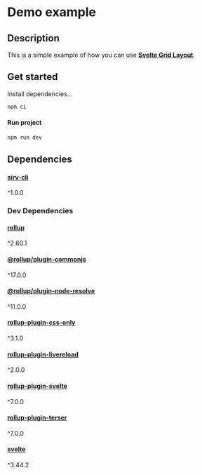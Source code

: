 # Demo example
## Description 
This is a simple example of how you can use [**Svelte Grid Layout**](https://github.com/MarieanneWU20/svelte-grid-layout). 
  
## Get started
Install dependencies...
```bash
npm ci
```
#### Run project
```bash
npm run dev
```
## Dependencies
#### [sirv-cli](https://www.npmjs.com/package/sirv-cli) 
^1.0.0
### Dev Dependencies
#### [rollup](https://www.npmjs.com/package/rollup)
^2.60.1
#### [@rollup/plugin-commonjs](https://www.npmjs.com/package/@rollup/plugin-commonjs)
^17.0.0
#### [@rollup/plugin-node-resolve](https://www.npmjs.com/package/@rollup/plugin-node-resolve)
^11.0.0
#### [rollup-plugin-css-only](https://www.npmjs.com/package/rollup-plugin-css-only)
^3.1.0
#### [rollup-plugin-livereload](https://www.npmjs.com/package/rollup-plugin-livereload)
^2.0.0
#### [rollup-plugin-svelte](https://www.npmjs.com/package/rollup-plugin-svelte)
^7.0.0
#### [rollup-plugin-terser](https://www.npmjs.com/package/rollup-plugin-terser)
^7.0.0
#### [svelte](https://www.npmjs.com/package/svelte)
^3.44.2